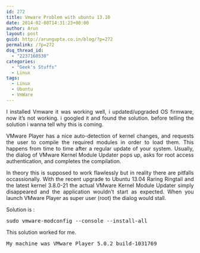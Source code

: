 ```yaml
---
id: 272
title: Vmware Problem with ubuntu 13.10
date: 2014-02-08T14:31:23+00:00
author: Arun
layout: post
guid: http://arungupta.co.in/blog/?p=272
permalink: /?p=272
dsq_thread_id:
  - "2237160530"
categories:
  - "Geek's Stuffs"
  - Linux
tags:
  - Linux
  - Ubuntu
  - VmWare
---
```

<p style="text-align: justify;">
  I installed Vmware it was working well, i updated/upgraded OS firmware, now it&#8217;s not working. i googled it and found the solution. before telling the solution i wanna tell why this is coming.
</p>

<p style="text-align: justify;">
  VMware Player has a nice auto-detection of kernel changes, and requests the user to compile the required modules in order to load them. This happens from time to time after a regular update of your system. Usually, the dialog of VMware Kernel Module Updater pops up, asks for root access authentication, and completes the compilation.
</p>

<p style="text-align: justify;">
  In theory this is supposed to work flawlessly but in reality there are pitfalls occassionally. With the recent upgrade to Ubuntu 13.04 Raring Ringtail and the latest kernel 3.8.0-21 the actual VMware Kernel Module Updater simply disappeared and the application wouldn&#8217;t start as expected. When you launch VMware Player as super user (root) the dialog would stall.
</p>

Solution is :

<pre>sudo vmware-modconfig --console --install-all</pre>

This solution worked for me.

<pre>My machine was VMware Player 5.0.2 build-1031769</pre>